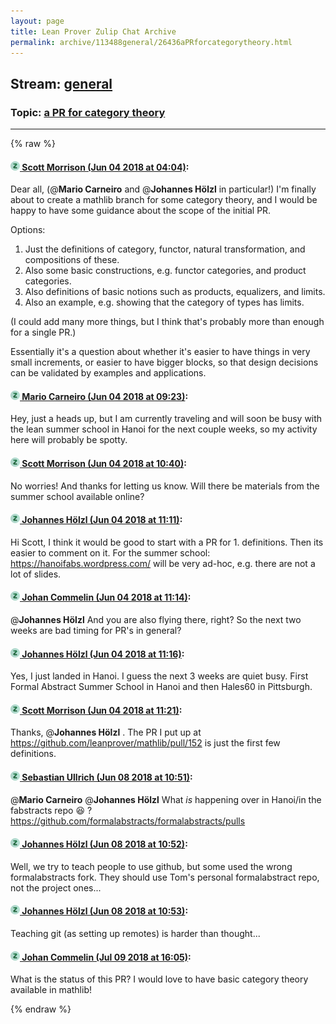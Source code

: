 ```yaml
---
layout: page
title: Lean Prover Zulip Chat Archive 
permalink: archive/113488general/26436aPRforcategorytheory.html
---
```


## Stream: [general](index.html)
### Topic: [a PR for category theory](26436aPRforcategorytheory.html)

---


{% raw %}
#### [![Click to go to Zulip](../../assets/img/zulip2.png) Scott Morrison (Jun 04 2018 at 04:04)](https://leanprover.zulipchat.com/#narrow/stream/113488-general/topic/a%20PR%20for%20category%20theory/near/127523861):
Dear all, (@**Mario Carneiro** and @**Johannes Hölzl** in particular!)
I'm finally about to create a mathlib branch for some category theory, and I would be happy to have some guidance about the scope of the initial PR.

Options:
1. Just the definitions of category, functor, natural transformation, and compositions of these.
2. Also some basic constructions, e.g. functor categories, and product categories.
3. Also definitions of basic notions such as products, equalizers, and limits.
4. Also an example, e.g. showing that the category of types has limits.

(I could add many more things, but I think that's probably more than enough for a single PR.)

Essentially it's a question about whether it's easier to have things in very small increments, or easier to have bigger blocks, so that design decisions can be validated by examples and applications.

#### [![Click to go to Zulip](../../assets/img/zulip2.png) Mario Carneiro (Jun 04 2018 at 09:23)](https://leanprover.zulipchat.com/#narrow/stream/113488-general/topic/a%20PR%20for%20category%20theory/near/127532640):
Hey, just a heads up, but I am currently traveling and will soon be busy with the lean summer school in Hanoi for the next couple weeks, so my activity here will probably be spotty.

#### [![Click to go to Zulip](../../assets/img/zulip2.png) Scott Morrison (Jun 04 2018 at 10:40)](https://leanprover.zulipchat.com/#narrow/stream/113488-general/topic/a%20PR%20for%20category%20theory/near/127535041):
No worries! And thanks for letting us know. Will there be materials from the summer school available online?

#### [![Click to go to Zulip](../../assets/img/zulip2.png) Johannes Hölzl (Jun 04 2018 at 11:11)](https://leanprover.zulipchat.com/#narrow/stream/113488-general/topic/a%20PR%20for%20category%20theory/near/127536040):
Hi Scott, I think it would be good to start with a PR for 1. definitions. Then its easier to comment on it. For the summer school: https://hanoifabs.wordpress.com/ will be very ad-hoc, e.g. there are not a lot of slides.

#### [![Click to go to Zulip](../../assets/img/zulip2.png) Johan Commelin (Jun 04 2018 at 11:14)](https://leanprover.zulipchat.com/#narrow/stream/113488-general/topic/a%20PR%20for%20category%20theory/near/127536139):
@**Johannes Hölzl** And you are also flying there, right? So the next two weeks are bad timing for PR's in general?

#### [![Click to go to Zulip](../../assets/img/zulip2.png) Johannes Hölzl (Jun 04 2018 at 11:16)](https://leanprover.zulipchat.com/#narrow/stream/113488-general/topic/a%20PR%20for%20category%20theory/near/127536198):
Yes, I just landed in Hanoi. I guess the next 3 weeks are quiet busy. First Formal Abstract Summer School in Hanoi and then Hales60 in Pittsburgh.

#### [![Click to go to Zulip](../../assets/img/zulip2.png) Scott Morrison (Jun 04 2018 at 11:21)](https://leanprover.zulipchat.com/#narrow/stream/113488-general/topic/a%20PR%20for%20category%20theory/near/127536352):
Thanks, @**Johannes Hölzl** . The PR I put up at https://github.com/leanprover/mathlib/pull/152 is just the first few definitions.

#### [![Click to go to Zulip](../../assets/img/zulip2.png) Sebastian Ullrich (Jun 08 2018 at 10:51)](https://leanprover.zulipchat.com/#narrow/stream/113488-general/topic/a%20PR%20for%20category%20theory/near/127762084):
@**Mario Carneiro** @**Johannes Hölzl** What _is_ happening over in Hanoi/in the fabstracts repo :laughing: ? https://github.com/formalabstracts/formalabstracts/pulls

#### [![Click to go to Zulip](../../assets/img/zulip2.png) Johannes Hölzl (Jun 08 2018 at 10:52)](https://leanprover.zulipchat.com/#narrow/stream/113488-general/topic/a%20PR%20for%20category%20theory/near/127762135):
Well, we try to teach people to use github, but some used the wrong formalabstracts fork. They should use Tom's personal formalabstract repo, not the project ones...

#### [![Click to go to Zulip](../../assets/img/zulip2.png) Johannes Hölzl (Jun 08 2018 at 10:53)](https://leanprover.zulipchat.com/#narrow/stream/113488-general/topic/a%20PR%20for%20category%20theory/near/127762151):
Teaching git (as setting up remotes) is harder than thought...

#### [![Click to go to Zulip](../../assets/img/zulip2.png) Johan Commelin (Jul 09 2018 at 16:05)](https://leanprover.zulipchat.com/#narrow/stream/113488-general/topic/a%20PR%20for%20category%20theory/near/129351495):
What is the status of this PR? I would love to have basic category theory available in mathlib!


{% endraw %}
